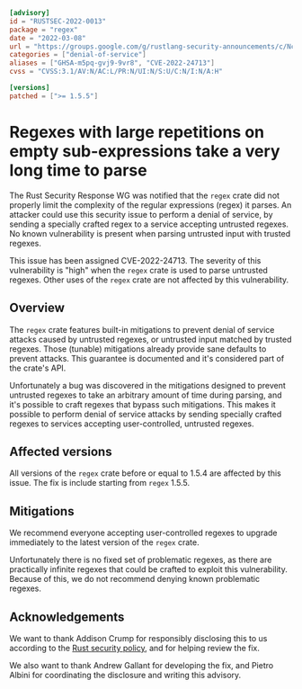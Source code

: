 ```toml
[advisory]
id = "RUSTSEC-2022-0013"
package = "regex"
date = "2022-03-08"
url = "https://groups.google.com/g/rustlang-security-announcements/c/NcNNL1Jq7Yw"
categories = ["denial-of-service"]
aliases = ["GHSA-m5pq-gvj9-9vr8", "CVE-2022-24713"]
cvss = "CVSS:3.1/AV:N/AC:L/PR:N/UI:N/S:U/C:N/I:N/A:H"

[versions]
patched = [">= 1.5.5"]
```

# Regexes with large repetitions on empty sub-expressions take a very long time to parse

The Rust Security Response WG was notified that the `regex` crate did not
properly limit the complexity of the regular expressions (regex) it parses. An
attacker could use this security issue to perform a denial of service, by
sending a specially crafted regex to a service accepting untrusted regexes. No
known vulnerability is present when parsing untrusted input with trusted
regexes.

This issue has been assigned CVE-2022-24713. The severity of this vulnerability
is "high" when the `regex` crate is used to parse untrusted regexes. Other uses
of the `regex` crate are not affected by this vulnerability.

## Overview

The `regex` crate features built-in mitigations to prevent denial of service
attacks caused by untrusted regexes, or untrusted input matched by trusted
regexes. Those (tunable) mitigations already provide sane defaults to prevent
attacks. This guarantee is documented and it's considered part of the crate's
API.

Unfortunately a bug was discovered in the mitigations designed to prevent
untrusted regexes to take an arbitrary amount of time during parsing, and it's
possible to craft regexes that bypass such mitigations. This makes it possible
to perform denial of service attacks by sending specially crafted regexes to
services accepting user-controlled, untrusted regexes.

## Affected versions

All versions of the `regex` crate before or equal to 1.5.4 are affected by this
issue. The fix is include starting from  `regex` 1.5.5.

## Mitigations

We recommend everyone accepting user-controlled regexes to upgrade immediately
to the latest version of the `regex` crate.

Unfortunately there is no fixed set of problematic regexes, as there are
practically infinite regexes that could be crafted to exploit this
vulnerability. Because of this, we do not recommend denying known problematic
regexes.

## Acknowledgements

We want to thank Addison Crump for responsibly disclosing this to us according
to the [Rust security policy][1], and for helping review the fix.

We also want to thank Andrew Gallant for developing the fix, and Pietro Albini
for coordinating the disclosure and writing this advisory.

[1]: https://www.rust-lang.org/policies/security
